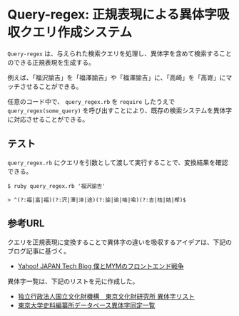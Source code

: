 # Query-regex: 正規表現による異体字吸収クエリ作成システム

`Query-regex` は、与えられた検索クエリを処理し、異体字を含めて検索することのできる正規表現を生成する。

例えば、「福沢諭吉」を「福澤諭吉」や「福澤諭吉」に、「高崎」を「髙嵜」にマッチさせることができる。

任意のコード中で、 `query_regex.rb` を `require` したうえで `query_regex(some_query)` を呼び出すことにより、既存の検索システムを異体字に対応させることができる。

## テスト

`query_regex.rb` にクエリを引数として渡して実行することで、変換結果を確認できる。

```
$ ruby query_regex.rb '福沢諭吉'

> ^(?:福|畗|福)(?:沢|澤|泽|途)(?:諭|谕|喻|喩)(?:吉|桔|姞|㮮)$
```

## 参考URL

クエリを正規表現に変換することで異体字の違いを吸収するアイデアは、下記のブログ記事に基づく。

- [Yahoo! JAPAN Tech Blog 僕とMYMのフロントエンド戦争](https://techblog.yahoo.co.jp/advent-calendar-2018/thankyou-mym/#%E6%A4%9C%E7%B4%A2webworker%E3%81%A8%E3%81%AE%E6%88%A6%E3%81%84)

異体字一覧は、下記のリストを元に作成した。

- [独立行政法人国立文化財機構　東京文化財研究所 異体字リスト](https://www.tobunken.go.jp/archives/%E7%95%B0%E4%BD%93%E5%AD%97%E3%83%AA%E3%82%B9%E3%83%88/)
- [東京大学史料編纂所データベース異体字同定一覧](https://wwwap.hi.u-tokyo.ac.jp/ships/itaiji_list.jsp)